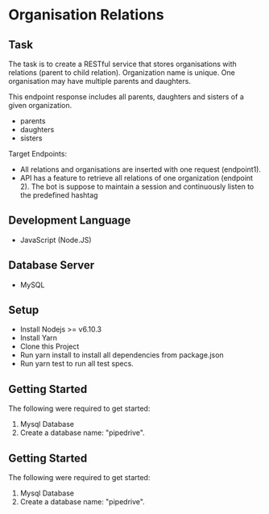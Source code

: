 # Organisation Relations

## Task
The task is to create a RESTful service that stores organisations with relations
(parent to child relation). Organization name is unique. One organisation may have multiple
parents and daughters. 
 
This endpoint response includes all parents, daughters and sisters of a given organization. 

* parents
* daughters
* sisters

Target Endpoints:
* All relations and organisations are inserted with one request (endpoint1).
* API has a feature to retrieve all relations of one organization (endpoint 2). 
The bot is suppose to maintain a session and continuously listen to the predefined hashtag

## Development Language
* JavaScript (Node.JS)

## Database Server
* MySQL

## Setup
* Install Nodejs >= v6.10.3
* Install Yarn
* Clone this Project
* Run yarn install to install all dependencies from package.json
* Run yarn test to run all test specs.

## Getting Started
The following were required to get started:
1. Mysql Database
2. Create a database name: "pipedrive".

## Getting Started
The following were required to get started:
1. Mysql Database
2. Create a database name: "pipedrive".